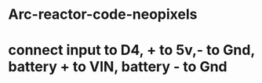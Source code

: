 # Arc-reactor-code-neopixels
# connect input to D4, + to 5v,- to Gnd, battery + to VIN, battery - to Gnd
